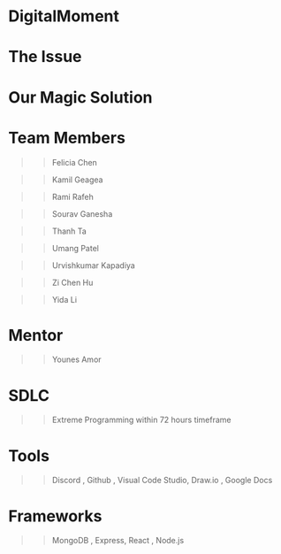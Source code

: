 # DigitalMoment




# The Issue




# Our Magic Solution




# Team Members

> > Felicia Chen

> > Kamil Geagea

> > Rami Rafeh	

> > Sourav Ganesha	

> > Thanh Ta	

> > Umang Patel	

> > Urvishkumar Kapadiya

> > Zi Chen Hu

> > Yida Li	

# Mentor

> > Younes Amor

# SDLC

> > Extreme Programming within 72 hours timeframe

# Tools

> > Discord , Github , Visual Code Studio, Draw.io , Google Docs

# Frameworks

> > MongoDB , Express, React , Node.js